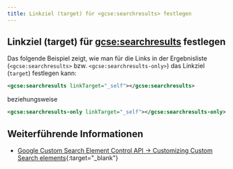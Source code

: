 ```yaml
---
title: Linkziel (target) für <gcse:searchresults> festlegen
---
```


## Linkziel (target) für <gcse:searchresults> festlegen

Das folgende Beispiel zeigt, wie man für die Links in der Ergebnisliste (`<gcse:searchresults>` bzw. `<gcse:searchresults-only>`) das Linkziel (`target`) festlegen kann:

```xml
<gcse:searchresults linkTarget="_self"></gcse:searchresults>
```

beziehungsweise

```xml
<gcse:searchresults-only linkTarget="_self"></gcse:searchresults-only>
```

## Weiterführende Informationen

- [Google Custom Search Element Control API -> Customizing Custom Search elements](https://developers.google.com/custom-search/docs/element#customizing){:target="_blank"}
